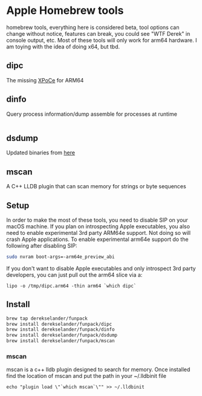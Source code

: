 # Apple Homebrew tools
homebrew tools, everything here is considered beta, tool options can change without notice, features can break, you could see "WTF Derek" in console output, etc. Most of these tools will only work for arm64 hardware.  I am toying with the idea of doing x64, but tbd.

## dipc
The missing [XPoCe](http://newosxbook.com/tools/XPoCe2.html) for ARM64

## dinfo 

Query process information/dump assemble for processes at runtime 
 
[dinfo_help]::
```bash

```


## dsdump
Updated binaries from [here](https://github.com/DerekSelander/dsdump)

## mscan
A C++ LLDB plugin that can scan memory for strings or byte sequences 


## Setup 
In order to make the most of these tools, you need to disable SIP on your macOS machine. If you plan on introspecting Apple executables, you also need to enable experimental 3rd party ARM64e support. Not doing so will crash Apple applications. To enable experimental arm64e support do the following after disabling SIP:

```bash
sudo nvram boot-args=-arm64e_preview_abi
``` 

If you don't want to disable Apple executables and only introspect 3rd party developers, you can just pull out the arm64 slice via a:
```
lipo -o /tmp/dipc.arm64 -thin arm64 `which dipc` 
```

## Install



```bash
brew tap derekselander/funpack
brew install derekselander/funpack/dipc
brew install derekselander/funpack/dinfo
brew install derekselander/funpack/dsdump
brew install derekselander/funpack/mscan
```

### mscan
mscan is a c++ lldb plugin designed to search for memory. Once installed find the location of mscan and put the path in your ~/.lldbinit file

```
echo "plugin load \"`which mscan`\"" >> ~/.lldbinit
```
